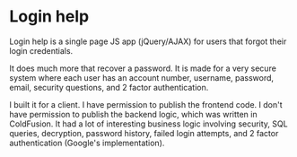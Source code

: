 # Login help
Login help is a single page JS app (jQuery/AJAX) for users that forgot their login credentials.

It does much more that recover a password. It is made for a very secure system where each user has an account number, username, password, email, security questions, and 2 factor authentication. 

I built it for a client. I have permission to publish the frontend code. I don't have permission to publish the backend logic, which was written in ColdFusion. It had a lot of interesting business logic involving security, SQL queries, decryption, password history, failed login attempts, and 2 factor authentication (Google's implementation). 